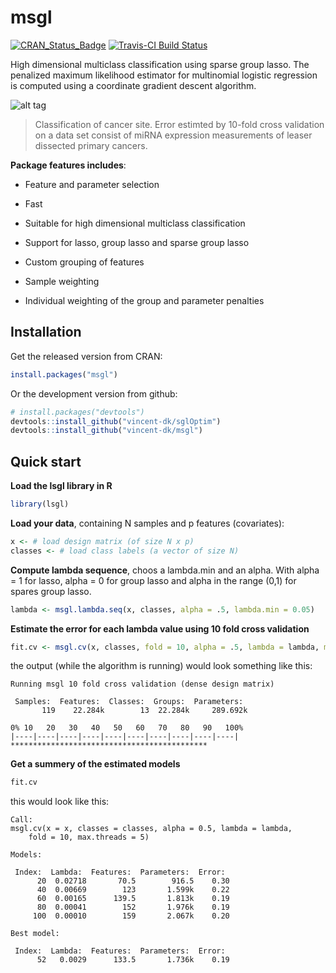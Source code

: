 # msgl

[![CRAN_Status_Badge](http://www.r-pkg.org/badges/version/msgl)](http://cran.r-project.org/package=msgl)
[![Travis-CI Build Status](https://travis-ci.org/vincent-dk/msgl.svg?branch=master)](https://travis-ci.org/vincent-dk/msgl)

High dimensional multiclass classification using sparse group lasso. The penalized maximum likelihood estimator for multinomial logistic regression is computed using a coordinate gradient descent algorithm.

![alt tag](https://raw.github.com/vincent-dk/msgl/master/fig1.png)
> Classification of cancer site. Error estimted by 10-fold cross validation on a data set consist of miRNA expression measurements of leaser dissected primary cancers.

**Package features includes**:

* Feature and parameter selection

* Fast

* Suitable for high dimensional multiclass classification

* Support for lasso, group lasso and sparse group lasso

* Custom grouping of features

* Sample weighting

* Individual weighting of the group and parameter penalties

## Installation

Get the released version from CRAN:

```R
install.packages("msgl")
```

Or the development version from github:

```R
# install.packages("devtools")
devtools::install_github("vincent-dk/sglOptim")
devtools::install_github("vincent-dk/msgl")
```
## Quick start

**Load the lsgl library in R**
```R
library(lsgl)
```

**Load your data**, containing N samples and p features (covariates):

```R
x <- # load design matrix (of size N x p) 
classes <- # load class labels (a vector of size N)
```

**Compute lambda sequence**, choos a lambda.min and an alpha. With alpha = 1 for lasso, alpha = 0 for group lasso and alpha in the range (0,1) for spares group lasso.

```R
lambda <- msgl.lambda.seq(x, classes, alpha = .5, lambda.min = 0.05)
```

**Estimate the error for each lambda value using 10 fold cross validation**
```R
fit.cv <- msgl.cv(x, classes, fold = 10, alpha = .5, lambda = lambda, max.threads = 5)
```
the output (while the algorithm is running) would look something like this:
```
Running msgl 10 fold cross validation (dense design matrix)

 Samples:  Features:  Classes:  Groups:  Parameters: 
       119    22.284k        13  22.284k     289.692k

0% 10   20   30   40   50   60   70   80   90   100%
|----|----|----|----|----|----|----|----|----|----|
********************************************
```

**Get a summery of the estimated models**
```R
fit.cv
```
this would look like this:
```
Call:
msgl.cv(x = x, classes = classes, alpha = 0.5, lambda = lambda, 
    fold = 10, max.threads = 5)

Models:

 Index:  Lambda:  Features:  Parameters:  Error: 
      20  0.02718       70.5        916.5    0.30
      40  0.00669        123       1.599k    0.22
      60  0.00165      139.5       1.813k    0.19
      80  0.00041        152       1.976k    0.19
     100  0.00010        159       2.067k    0.20

Best model:

 Index:  Lambda:  Features:  Parameters:  Error: 
      52   0.0029      133.5       1.736k    0.19
```